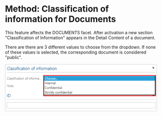 # Method: Classification of information for Documents

This feature affects the DOCUMENTS facet. After activation a new section "Classification of Information" appears in the Detail Content of a document.

There are there are 3 different values to choose from the dropdown. If none of these values is selected, the corresponding document is considered "public".

![screen](../media/Classification_information.png)


